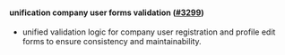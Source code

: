 #### unification company user forms validation ([#3299](https://github.com/shopsys/shopsys/pull/3299))

-   unified validation logic for company user registration and profile edit forms to ensure consistency and maintainability.
